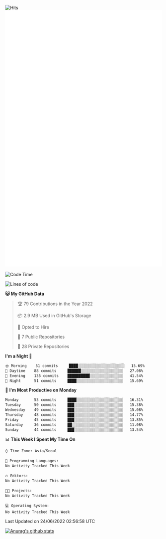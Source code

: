 ![Hits](https://hits.seeyoufarm.com/api/count/incr/badge.svg?url=https%3A%2F%2Fgithub.com%2Fkokose1234&count_bg=%2379C83D&title_bg=%23555555&icon=apple.svg&icon_color=%23E7E7E7&title=hits&edge_flat=false)
<br/>
![Metrics](https://github.com/kokose1234/kokose1234/blob/main/github-metrics.svg)

<!--START_SECTION:waka-->
![Code Time](http://img.shields.io/badge/Code%20Time-648%20hrs%2043%20mins-blue)

![Lines of code](https://img.shields.io/badge/From%20Hello%20World%20I%27ve%20Written-940%20Thousand%20lines%20of%20code-blue)

**🐱 My GitHub Data** 

> 🏆 79 Contributions in the Year 2022
 > 
> 📦 2.9 MB Used in GitHub's Storage 
 > 
> 💼 Opted to Hire
 > 
> 📜 7 Public Repositories 
 > 
> 🔑 28 Private Repositories  
 > 
**I'm a Night 🦉** 

```text
🌞 Morning    51 commits     ████░░░░░░░░░░░░░░░░░░░░░   15.69% 
🌆 Daytime    88 commits     ██████░░░░░░░░░░░░░░░░░░░   27.08% 
🌃 Evening    135 commits    ██████████░░░░░░░░░░░░░░░   41.54% 
🌙 Night      51 commits     ████░░░░░░░░░░░░░░░░░░░░░   15.69%

```
📅 **I'm Most Productive on Monday** 

```text
Monday       53 commits     ████░░░░░░░░░░░░░░░░░░░░░   16.31% 
Tuesday      50 commits     ███░░░░░░░░░░░░░░░░░░░░░░   15.38% 
Wednesday    49 commits     ███░░░░░░░░░░░░░░░░░░░░░░   15.08% 
Thursday     48 commits     ███░░░░░░░░░░░░░░░░░░░░░░   14.77% 
Friday       45 commits     ███░░░░░░░░░░░░░░░░░░░░░░   13.85% 
Saturday     36 commits     ██░░░░░░░░░░░░░░░░░░░░░░░   11.08% 
Sunday       44 commits     ███░░░░░░░░░░░░░░░░░░░░░░   13.54%

```


📊 **This Week I Spent My Time On** 

```text
⌚︎ Time Zone: Asia/Seoul

💬 Programming Languages: 
No Activity Tracked This Week

🔥 Editors: 
No Activity Tracked This Week

🐱‍💻 Projects: 
No Activity Tracked This Week

💻 Operating System: 
No Activity Tracked This Week

```


 Last Updated on 24/06/2022 02:56:58 UTC
<!--END_SECTION:waka-->

[![Anurag's github stats](https://github-readme-stats.vercel.app/api?username=kokose1234&theme=dracula)](https://github.com/anuraghazra/github-readme-stats)



	
